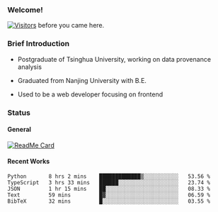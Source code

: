 ### Welcome!

[![Visitors](https://visitor-badge.laobi.icu/badge?page_id=HermitSun.HermitSun)]() before you came here.

### Brief Introduction

- Postgraduate of Tsinghua University, working on data provenance analysis

- Graduated from Nanjing University with B.E.

- Used to be a web developer focusing on frontend

### Status

#### General

[![ReadMe Card](https://github-readme-stats.hermitsun.vercel.app/api?username=HermitSun&count_private=true&show_icons=true)]()

#### Recent Works

<!--START_SECTION:waka-->
```text
Python       8 hrs 2 mins    █████████████▒░░░░░░░░░░░   53.56 % 
TypeScript   3 hrs 33 mins   ██████░░░░░░░░░░░░░░░░░░░   23.74 % 
JSON         1 hr 15 mins    ██░░░░░░░░░░░░░░░░░░░░░░░   08.33 % 
Text         59 mins         █▓░░░░░░░░░░░░░░░░░░░░░░░   06.59 % 
BibTeX       32 mins         █░░░░░░░░░░░░░░░░░░░░░░░░   03.55 % 
```
<!--END_SECTION:waka-->
